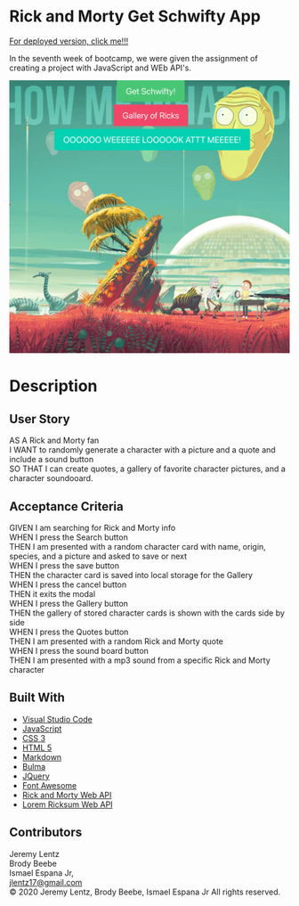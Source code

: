 # Rick and Morty Get Schwifty App

[For deployed version, click me!!!](https://jlentz17.github.io/rick-and-morty-app/)

In the seventh week of bootcamp, we were given the assignment of creating a project with JavaScript and WEb API's.


![Image of Rick and Morty App](./css/rickAndMortyProjectScreenshot.png)

# Description 

## User Story

AS A Rick and Morty fan<br>
I WANT to randomly generate a character with a picture and a quote and include a sound button <br>
SO THAT I can create quotes, a gallery of favorite character pictures, and a character soundooard.<br>

## Acceptance Criteria

GIVEN I am searching for Rick and Morty info<br>
WHEN I press the Search button<br>
THEN I am presented with a random character card with name, origin, species, and a picture and asked to save or next<br>
WHEN I press the save button<br>
THEN the character card is saved into local storage for the Gallery<br>
WHEN I press the cancel button<br>
THEN it exits the modal<br>
WHEN I press the Gallery button<br>
THEN the gallery of stored character cards is shown with the cards side by side<br>
WHEN I press the Quotes button<br>
THEN I am presented with a random Rick and Morty quote<br>
WHEN I press the sound board button<br>
THEN I am presented with a mp3 sound from a specific Rick and Morty character<br>

## Built With

* [Visual Studio Code](https://code.visualstudio.com/)
* [JavaScript](https://developer.mozilla.org/en-US/docs/Web/JavaScript)
* [CSS 3](https://developer.mozilla.org/en-US/docs/Web/CSS)
* [HTML 5](https://developer.mozilla.org/en-US/docs/Web/Guide/HTML/HTML5)
* [Markdown](https://markdownguide.org/cheat-sheet/)
* [Bulma](https://bulma.io/)
* [JQuery](https://code.jquery.com/)
* [Font Awesome](https://fontawesome.com/)
* [Rick and Morty Web API](https://rickandmortyapi.com/documentation)
* [Lorem Ricksum Web API](http://loremricksum.com/documentation/)


## Contributors

Jeremy Lentz <br> Brody Beebe <br> Ismael Espana Jr, <br> <jlentz17@gmail.com> <br> &copy; 2020 Jeremy Lentz, Brody Beebe, Ismael Espana Jr  All rights reserved.
